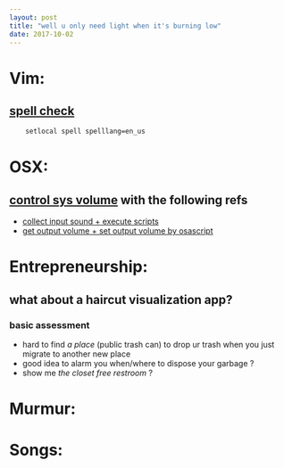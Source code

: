 ```yaml
---
layout: post
title: "well u only need light when it's burning low"
date: 2017-10-02
---
```

# Vim:
## [spell check](https://www.linux.com/learn/using-spell-checking-vim)
``` bash
    setlocal spell spelllang=en_us
```

# OSX:
## [control sys volume](https://github.com/LplusKira/soundControllerMBP) with the following refs
- [collect input sound + execute scripts](https://apple.stackexchange.com/a/270331)
- [get output volume + set output volume by osascript](https://coderwall.com/p/22p0ja/set-get-osx-volume-mute-from-the-command-line) 


# Entrepreneurship:
## what about a __haircut visualization__ app?
### basic assessment
- hard to find *a place* (public trash can) to drop ur trash when you just migrate to another new place
- good idea to alarm you when/where to dispose your garbage ?
- show me *the closet free restroom* ?

# Murmur:

# Songs:

